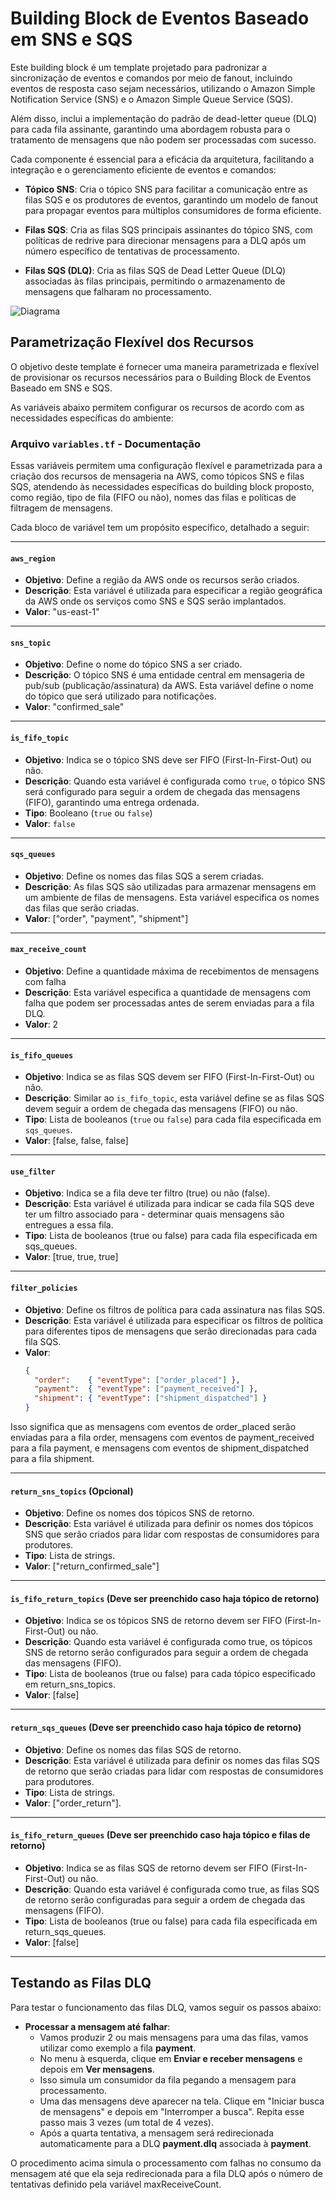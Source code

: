 # Building Block de Eventos Baseado em SNS e SQS

Este building block é um template projetado para padronizar a sincronização de eventos e comandos por meio de fanout, incluindo eventos de resposta caso sejam necessários, utilizando o Amazon Simple Notification Service (SNS) e o Amazon Simple Queue Service (SQS). 

Além disso, inclui a implementação do padrão de dead-letter queue (DLQ) para cada fila assinante, garantindo uma abordagem robusta para o tratamento de mensagens que não podem ser processadas com sucesso.

Cada componente é essencial para a eficácia da arquitetura, facilitando a integração e o gerenciamento eficiente de eventos e comandos:

- **Tópico SNS**: Cria o tópico SNS para facilitar a comunicação entre as filas SQS e os produtores de eventos, garantindo um modelo de fanout para propagar eventos para múltiplos consumidores de forma eficiente.

- **Filas SQS**: Cria as filas SQS principais assinantes do tópico SNS, com políticas de redrive para direcionar mensagens para a DLQ após um número específico de tentativas de processamento.

- **Filas SQS (DLQ)**: Cria as filas SQS de Dead Letter Queue (DLQ) associadas às filas principais, permitindo o armazenamento de mensagens que falharam no processamento.


![Diagrama](../diagramas/message.png)
  
## Parametrização Flexível dos Recursos

O objetivo deste template é fornecer uma maneira parametrizada e flexível de provisionar os recursos necessários para o Building Block de Eventos Baseado em SNS e SQS. 

As variáveis abaixo permitem configurar os recursos de acordo com as necessidades específicas do ambiente:


### Arquivo `variables.tf` - Documentação

Essas variáveis permitem uma configuração flexível e parametrizada para a criação dos recursos de mensageria na AWS, como tópicos SNS e filas SQS, atendendo às necessidades específicas do building block proposto, como região, tipo de fila (FIFO ou não), nomes das filas e políticas de filtragem de mensagens.

Cada bloco de variável tem um propósito específico, detalhado a seguir:

---

#### `aws_region`

- **Objetivo**: Define a região da AWS onde os recursos serão criados.
- **Descrição**: Esta variável é utilizada para especificar a região geográfica da AWS onde os serviços como SNS e SQS serão implantados.
- **Valor**: "us-east-1"
  
---

#### `sns_topic`

- **Objetivo**: Define o nome do tópico SNS a ser criado.
- **Descrição**: O tópico SNS é uma entidade central em mensageria de pub/sub (publicação/assinatura) da AWS. Esta variável define o nome do tópico que será utilizado para notificações.
- **Valor**: "confirmed_sale"
  
---

#### `is_fifo_topic`

- **Objetivo**: Indica se o tópico SNS deve ser FIFO (First-In-First-Out) ou não.
- **Descrição**: Quando esta variável é configurada como `true`, o tópico SNS será configurado para seguir a ordem de chegada das mensagens (FIFO), garantindo uma entrega ordenada.
- **Tipo**: Booleano (`true` ou `false`)
- **Valor**: `false`

---

#### `sqs_queues`

- **Objetivo**: Define os nomes das filas SQS a serem criadas.
- **Descrição**: As filas SQS são utilizadas para armazenar mensagens em um ambiente de filas de mensagens. Esta variável especifica os nomes das filas que serão criadas.
- **Valor**: ["order", "payment", "shipment"]

---

#### `max_receive_count`

- **Objetivo**: Define a quantidade máxima de recebimentos de mensagens com falha
- **Descrição**: Esta variável especifica a quantidade de mensagens com falha que podem ser processadas antes de serem enviadas para a fila DLQ.
- **Valor**: 2

---

#### `is_fifo_queues`

- **Objetivo**: Indica se as filas SQS devem ser FIFO (First-In-First-Out) ou não.
- **Descrição**: Similar ao `is_fifo_topic`, esta variável define se as filas SQS devem seguir a ordem de chegada das mensagens (FIFO) ou não.
- **Tipo**: Lista de booleanos (`true` ou `false`) para cada fila especificada em `sqs_queues`.
- **Valor**: [false, false, false]

---

#### `use_filter`

- **Objetivo**: Indica se a fila deve ter filtro (true) ou não (false).
- **Descrição**: Esta variável é utilizada para indicar se cada fila SQS deve ter um filtro associado para - determinar quais mensagens são entregues a essa fila.
- **Tipo**: Lista de booleanos (true ou false) para cada fila especificada em sqs_queues.
- **Valor**: [true, true, true]

---

#### `filter_policies`

- **Objetivo**: Define os filtros de política para cada assinatura nas filas SQS.
- **Descrição**: Esta variável é utilizada para especificar os filtros de política para diferentes tipos de mensagens que serão direcionadas para cada fila SQS.
- **Valor**: 
  ```json
  {
    "order":    { "eventType": ["order_placed"] },
    "payment":  { "eventType": ["payment_received"] },
    "shipment": { "eventType": ["shipment_dispatched"] }
  }
  ```

Isso significa que as mensagens com eventos de order_placed serão enviadas para a fila order, mensagens com eventos de payment_received para a fila payment, e mensagens com eventos de shipment_dispatched para a fila shipment.

---

#### `return_sns_topics` (Opcional)

- **Objetivo**: Define os nomes dos tópicos SNS de retorno.
- **Descrição**: Esta variável é utilizada para definir os nomes dos tópicos SNS que serão criados para lidar com respostas de consumidores para produtores.
- **Tipo**: Lista de strings.
- **Valor**: ["return_confirmed_sale"]

---

#### `is_fifo_return_topics` (Deve ser preenchido caso haja tópico de retorno)

- **Objetivo**: Indica se os tópicos SNS de retorno devem ser FIFO (First-In-First-Out) ou não.
- **Descrição**: Quando esta variável é configurada como true, os tópicos SNS de retorno serão configurados para seguir a ordem de chegada das mensagens (FIFO).
- **Tipo**: Lista de booleanos (true ou false) para cada tópico especificado em return_sns_topics.
- **Valor**: [false]

---

#### `return_sqs_queues` (Deve ser preenchido caso haja tópico de retorno)

- **Objetivo**: Define os nomes das filas SQS de retorno.
- **Descrição**: Esta variável é utilizada para definir os nomes das filas SQS de retorno que serão criadas para lidar com respostas de consumidores para produtores.
- **Tipo**: Lista de strings.
- **Valor**: ["order_return"].

---

#### `is_fifo_return_queues` (Deve ser preenchido caso haja tópico e filas de retorno)

- **Objetivo**: Indica se as filas SQS de retorno devem ser FIFO (First-In-First-Out) ou não.
- **Descrição**: Quando esta variável é configurada como true, as filas SQS de retorno serão configuradas para seguir a ordem de chegada das mensagens (FIFO).
- **Tipo**: Lista de booleanos (true ou false) para cada fila especificada em return_sqs_queues.
- **Valor**: [false]

---

## Testando as Filas DLQ

Para testar o funcionamento das filas DLQ, vamos seguir os passos abaixo:

- **Processar a mensagem até falhar**:
  - Vamos produzir 2 ou mais mensagens para uma das filas, vamos utilizar como exemplo a fila **payment**.
  - No menu à esquerda, clique em **Enviar e receber mensagens** e depois em **Ver mensagens**.
  - Isso simula um consumidor da fila pegando a mensagem para processamento.
  - Uma das mensagens deve aparecer na tela. Clique em "Iniciar busca de mensagens" e depois em "Interromper a busca". Repita esse passo mais 3 vezes (um total de 4 vezes).
  - Após a quarta tentativa, a mensagem será redirecionada automaticamente para a DLQ **payment.dlq** associada à **payment**.

O procedimento acima simula o processamento com falhas no consumo da mensagem até que ela seja redirecionada para a fila DLQ após o número de tentativas definido pela variável maxReceiveCount.

